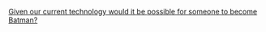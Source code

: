 ---
layout: post
wordpress_id: 1016
wordpress_url: http://noesbueno.com/archives/1016
date: '2011-02-18 14:59:59 -0600'
date_gmt: '2011-02-18 19:59:59 -0600'
body: |
  <p><a href="http://www.quora.com/Given-our-current-technology-and-with-the-proper-training-would-it-be-possible-for-someone-to-become-Batman">Given our current technology would it be possible for someone to become Batman?</a></p>
---